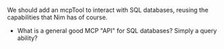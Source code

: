 We should add an mcpTool to interact with SQL databases, reusing the capabilities that Nim has of course.
- What is a general good MCP "API" for SQL databases? Simply a query ability?